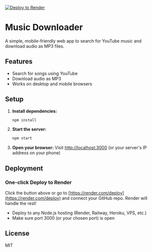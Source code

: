 [![Deploy to Render](https://render.com/images/deploy-to-render-button.svg)](https://render.com/deploy)

# Music Downloader

A simple, mobile-friendly web app to search for YouTube music and download audio as MP3 files.

## Features
- Search for songs using YouTube
- Download audio as MP3
- Works on desktop and mobile browsers

## Setup

1. **Install dependencies:**
   ```sh
   npm install
   ```
2. **Start the server:**
   ```sh
   npm start
   ```
3. **Open your browser:**
   Visit [http://localhost:3000](http://localhost:3000) (or your server's IP address on your phone)

## Deployment

### One-click Deploy to Render
Click the button above or go to [https://render.com/deploy](https://render.com/deploy) and connect your GitHub repo. Render will handle the rest!

- Deploy to any Node.js hosting (Render, Railway, Heroku, VPS, etc.)
- Make sure port 3000 (or your chosen port) is open

## License
MIT 